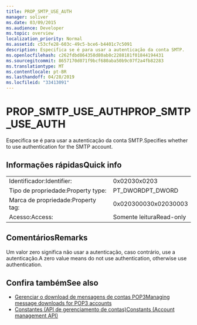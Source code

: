 ```yaml
---
title: PROP_SMTP_USE_AUTH
manager: soliver
ms.date: 03/09/2015
ms.audience: Developer
ms.topic: overview
localization_priority: Normal
ms.assetid: c53cfe28-603c-49c5-bce6-b4401c7c5091
description: Especifica se é para usar a autenticação da conta SMTP.
ms.openlocfilehash: c262fdbd864358d80ab8c2288181f01844194431
ms.sourcegitcommit: 8657170d071f9bcf680aba50b9c07f2a4fb82283
ms.translationtype: MT
ms.contentlocale: pt-BR
ms.lasthandoff: 04/28/2019
ms.locfileid: "33413091"
---
```

# <a name="propsmtpuseauth"></a><span data-ttu-id="b406e-103">PROP_SMTP_USE_AUTH</span><span class="sxs-lookup"><span data-stu-id="b406e-103">PROP_SMTP_USE_AUTH</span></span>

<span data-ttu-id="b406e-104">Especifica se é para usar a autenticação da conta SMTP.</span><span class="sxs-lookup"><span data-stu-id="b406e-104">Specifies whether to use authentication for the SMTP account.</span></span>
  
## <a name="quick-info"></a><span data-ttu-id="b406e-105">Informações rápidas</span><span class="sxs-lookup"><span data-stu-id="b406e-105">Quick info</span></span>

|||
|:-----|:-----|
|<span data-ttu-id="b406e-106">Identificador:</span><span class="sxs-lookup"><span data-stu-id="b406e-106">Identifier:</span></span>  <br/> |<span data-ttu-id="b406e-107">0x0203</span><span class="sxs-lookup"><span data-stu-id="b406e-107">0x0203</span></span>  <br/> |
|<span data-ttu-id="b406e-108">Tipo de propriedade:</span><span class="sxs-lookup"><span data-stu-id="b406e-108">Property type:</span></span>  <br/> |<span data-ttu-id="b406e-109">PT_DWORD</span><span class="sxs-lookup"><span data-stu-id="b406e-109">PT_DWORD</span></span>  <br/> |
|<span data-ttu-id="b406e-110">Marca de propriedade:</span><span class="sxs-lookup"><span data-stu-id="b406e-110">Property tag:</span></span>  <br/> |<span data-ttu-id="b406e-111">0x02030003</span><span class="sxs-lookup"><span data-stu-id="b406e-111">0x02030003</span></span>  <br/> |
|<span data-ttu-id="b406e-112">Acesso:</span><span class="sxs-lookup"><span data-stu-id="b406e-112">Access:</span></span>  <br/> |<span data-ttu-id="b406e-113">Somente leitura</span><span class="sxs-lookup"><span data-stu-id="b406e-113">Read-only</span></span>  <br/> |
   
## <a name="remarks"></a><span data-ttu-id="b406e-114">Comentários</span><span class="sxs-lookup"><span data-stu-id="b406e-114">Remarks</span></span>

<span data-ttu-id="b406e-115">Um valor zero significa não usar a autenticação, caso contrário, use a autenticação.</span><span class="sxs-lookup"><span data-stu-id="b406e-115">A zero value means do not use authentication, otherwise use authentication.</span></span>
  
## <a name="see-also"></a><span data-ttu-id="b406e-116">Confira também</span><span class="sxs-lookup"><span data-stu-id="b406e-116">See also</span></span>

- [<span data-ttu-id="b406e-117">Gerenciar o download de mensagens de contas POP3</span><span class="sxs-lookup"><span data-stu-id="b406e-117">Managing message downloads for POP3 accounts</span></span>](managing-message-downloads-for-pop3-accounts.md) 
- [<span data-ttu-id="b406e-118">Constantes (API de gerenciamento de contas)</span><span class="sxs-lookup"><span data-stu-id="b406e-118">Constants (Account management API)</span></span>](constants-account-management-api.md)

